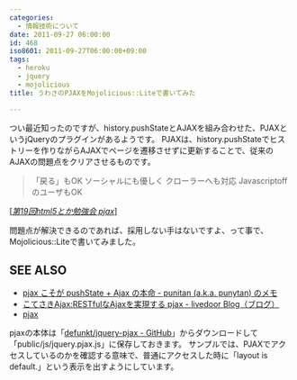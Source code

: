```yaml
---
categories:
  - 情報技術について
date: 2011-09-27 06:00:00
id: 468
iso8601: 2011-09-27T06:00:00+09:00
tags:
  - heroku
  - jquery
  - mojolicious
title: うわさのPJAXをMojolicious::Liteで書いてみた

---
```


<p>つい最近知ったのですが、history.pushStateとAJAXを組み合わせた、PJAXというjQueryのプラグインがあるようです。
PJAXは、history.pushStateでヒストリーを作りながらAJAXでページを遷移させずに更新することで、従来のAJAXの問題点をクリアさせるものです。</p>

<blockquote cite="http://www.slideshare.net/KensakuKOMATSU/19html5" title="第19回html5とか勉強会 pjax" class="blockquote"><p>「戻る」もOK
ソーシャルにも優しく
クローラーへも対応
JavascriptoffのユーザもOK</p></blockquote>

<div class="cite">[<cite><a href="http://www.slideshare.net/KensakuKOMATSU/19html5">第19回html5とか勉強会 pjax</a></cite>]</div>

<p>問題点が解決できるのであれば、採用しない手はないですよ、って事で、Mojolicious::Liteで書いてみました。</p>

<div id="see_also">
<h2>SEE ALSO</h2>
<ul>
<li><a href="http://d.hatena.ne.jp/punitan/20110404/1301895279">pjax こそが pushState + Ajax の本命 - punitan (a.k.a. punytan) のメモ</a></li>
<li><a href="http://blog.livedoor.jp/kotesaki/archives/1736450.html">こてさきAjax:RESTfulなAjaxを実現する pjax - livedoor Blog（ブログ）</a></li>
<li><a href="http://pjax.heroku.com/">pjax</a></li>
</ul>
</div>

<p>
pjaxの本体は「<a href="https://github.com/defunkt/jquery-pjax">defunkt/jquery-pjax - GitHub</a>」からダウンロードして「public/js/jquery.pjax.js」に保存しておきます。
サンプルでは、PJAXでアクセスしているのかを確認する意味で、普通にアクセスした時に「layout is default.」という表示を出すようにしています。
<script src="https://gist.github.com/1242613.js"> </script></p>
    	